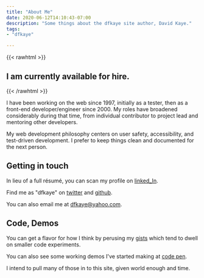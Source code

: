 ```yaml
---
title: "About Me"
date: 2020-06-12T14:10:43-07:00
description: "Some things about the dfkaye site author, David Kaye."
tags:
- "dfkaye"

---
```


<!--
This is my About page.

Using `layouts/_default/single.html`
-->

{{< rawhtml >}}
<h2 author-status>I am currently available for hire.</h2>
{{< /rawhtml >}}

I have been working on the web since 1997, initially as a tester, then as a front-end developer/engineer since 2000. My roles have broadened considerably during that time, from individual contributor to project lead and mentoring other developers.

My web development philosophy centers on user safety, accessibility, and test-driven development. I prefer to keep things clean and documented for the next person.

## Getting in touch

In lieu of a full r&eacute;sum&eacute;, you can scan my profile on [linked_In](https://www.linkedin.com/in/davidfkaye/).

Find me as "dfkaye" on [twitter](https://twitter.com/dfkaye) and [github](http://github.com/dfkaye).

You can also email me at dfkaye@yahoo.com.

## Code, Demos

You can get a flavor for how I think by perusing my [gists](https://gist.github.com/dfkaye) which tend to dwell on smaller code experiments.

You can also see some working demos I've started making at [code pen](https://codepen.io/dfkaye/pens/).

I intend to pull many of those in to this site, given world enough and time.
